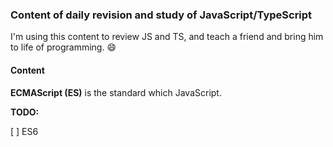 ### Content of daily revision and study of JavaScript/TypeScript

I'm using this content to review JS and TS, and teach a friend and bring him to life of programming. :smile:

#### Content

**ECMAScript (ES)** is the standard which JavaScript.

**TODO:**

[ ] ES6
